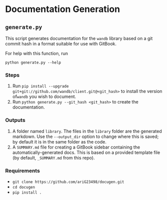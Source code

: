 # Documentation Generation

## `generate.py`

This script generates documentation for the `wandb` library based on a git commit hash in a format suitable for use with GitBook.

For help with this function, run

```text
python generate.py --help
```

### Steps

1. Run `pip install --upgrade git+git://github.com/wandb/client.git@<git_hash>` to install the version of`wandb` you wish to document.
2. Run `python generate.py --git_hash <git_hash>` to create the documentation.

### Outputs

1. A folder named `library`. The files in the `library` folder are the generated markdown. Use the `--output_dir` option to change where this is saved; by default it is in the same folder as the code.
2. A `SUMMARY.md` file for creating a GitBook sidebar containing the automatically-generated docs. This is based on a provided template file \(by default, `_SUMMARY.md` from this repo\).

### Requirements

* `git clone https://github.com/ariG23498/docugen.git`
* `cd docugen`
* `pip install .` 
